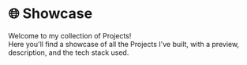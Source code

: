# 🌐 Showcase

Welcome to my collection of Projects!  
Here you'll find a showcase of all the Projects I've built, with a preview, description, and the tech stack used.
